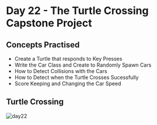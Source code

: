 # Day 22 - The Turtle Crossing Capstone Project
## Concepts Practised
- Create a Turtle that responds to Key Presses
- Write the Car Class and Create to Randomly Spawn Cars
- How to Detect Collisions with the Cars
- How to Detect when the Turtle Crosses Sucessfully
- Score Keeping and Changing the Car Speed
## Turtle Crossing
![day22](https://user-images.githubusercontent.com/98851253/154825657-25264cc5-2a03-4ccf-82dd-0044f5a1c716.gif)
